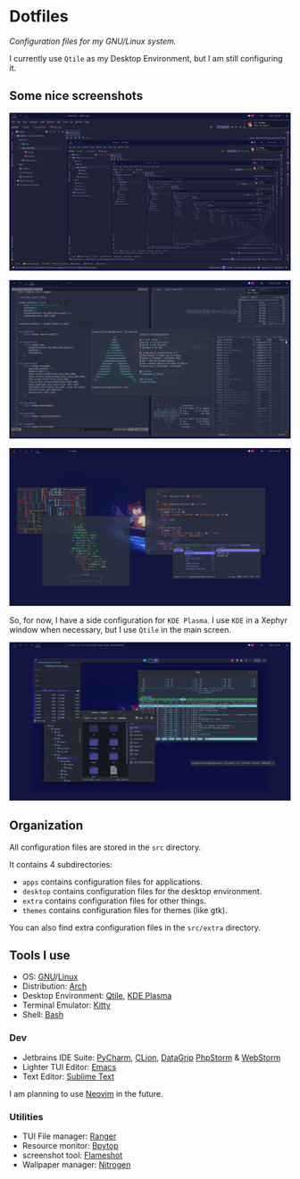 # Dotfiles

*Configuration files for my GNU/Linux system.*

I currently use `Qtile` as my Desktop Environment, but I am still configuring it.

## Some nice screenshots

![Qtile recursive screenshot](assets/screenshots/qtile.png)

![Qtile is a tiling window manager](assets/screenshots/qtile_tiling.png)

![Qtile has floating window support](assets/screenshots/qtile_floating.png)

So, for now, I have a side configuration for `KDE Plasma`.
I use `KDE` in a Xephyr window when necessary, but I use `Qtile` in the main screen.

![KDE running within Xephyr](assets/screenshots/qtile_kde.png)


## Organization

All configuration files are stored in the `src` directory.

It contains 4 subdirectories:

- `apps` contains configuration files for applications.
- `desktop` contains configuration files for the desktop environment.
- `extra` contains configuration files for other things.
- `themes` contains configuration files for themes (like gtk).

You can also find extra configuration files in the `src/extra` directory.

## Tools I use

- OS: [GNU](https://www.gnu.org/home.en.html)/[Linux](https://en.wikipedia.org/wiki/Linux)
- Distribution: [Arch](https://archlinux.org)
- Desktop Environment: [Qtile](http://www.qtile.org), [KDE Plasma](https://kde.org/plasma-desktop)
- Terminal Emulator: [Kitty](https://sw.kovidgoyal.net/kitty)
- Shell: [Bash](https://www.gnu.org/software/bash)

### Dev

- Jetbrains IDE Suite:
[PyCharm](https://www.jetbrains.com/pycharm), 
[CLion](https://www.jetbrains.com/clion),
[DataGrip](https://www.jetbrains.com/datagrip)
[PhpStorm](https://www.jetbrains.com/phpstorm) 
& [WebStorm](https://www.jetbrains.com/webstorm)
- Lighter TUI Editor: [Emacs](https://www.gnu.org/software/emacs)
- Text Editor: [Sublime Text](https://www.sublimetext.com)

I am planning to use [Neovim](https://www.vim.org) in the future.

### Utilities

- TUI File manager: [Ranger](https://ranger.github.io)
- Resource monitor: [Bpytop](https://github.com/aristocratos/bpytop)
- screenshot tool: [Flameshot](https://flameshot.org)
- Wallpaper manager: [Nitrogen](https://github.com/l3ib/nitrogen)
